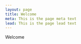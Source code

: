 ```yaml
---
layout: page
title: Welcome
meta: This is the page meta text
lead: This is the page lead text
---
```


Welcome